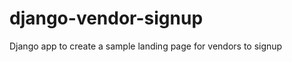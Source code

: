 django-vendor-signup
====================

Django app to create a sample landing page for vendors to signup
